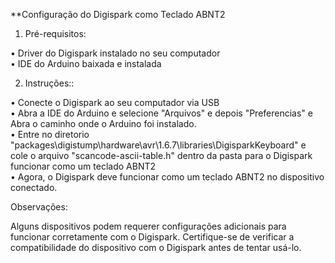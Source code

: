 **Configuração do Digispark como Teclado ABNT2

1. Pré-requisitos:                                                                                                                                                        

• Driver do Digispark instalado no seu computador                                                                                                                                                                                                                                                                                                  
• IDE do Arduino baixada e instalada

2. Instruções::                                                                                                                                                        

• Conecte o Digispark ao seu computador via USB                                                                                                                                                                                                                                                                                                 
• Abra a IDE do Arduino e selecione "Arquivos" e depois "Preferencias" e Abra o caminho onde o Arduino foi instalado.                                                                                                                                                                                                                                                                                                
• Entre no diretorio "packages\digistump\hardware\avr\1.6.7\libraries\DigisparkKeyboard" e cole o arquivo "scancode-ascii-table.h" dentro da pasta para o Digispark funcionar como um teclado ABNT2                                                                                                                                            
• Agora, o Digispark deve funcionar como um teclado ABNT2 no dispositivo conectado.

Observações:

Alguns dispositivos podem requerer configurações adicionais para funcionar corretamente com o Digispark.
Certifique-se de verificar a compatibilidade do dispositivo com o Digispark antes de tentar usá-lo.
